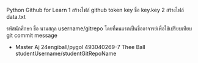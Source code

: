 Python Github for Learn
1 สร้างไฟล์ github token key ชื่อ key.key
2 สร้างไฟล์ data.txt

รหัสนักศึกษา ชื่อ นามสกุล username/gitrepo โดยที่คนแรกเป็นชื่ออาจารย์เพื่อใช้เปรียบเทียบ git commit message

- Master Aj 24engiball/pygol
493040269-7 Thee Ball studentUsername/studentGitRepoName
